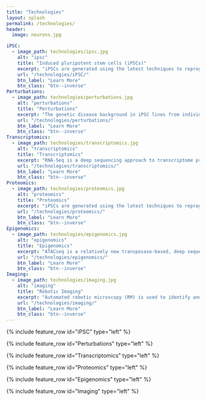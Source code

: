 ```yaml
---
title: "Technologies"
layout: splash
permalink: /technologies/
header:
  image: neurons.jpg

iPSC:
  - image_path: technologies/ipsc.jpg
    alt: "ipsc"
    title: "Induced pluripotent stem cells (iPSCs)"
    excerpt: "iPSCs are generated using the latest techniques to reprogram, expand and characterize human iPS cells from human skin or blood tissues of healthy subjects and diseased patients. We then turn the iPS cells into specific cells of the human body, including components of the nervous system for use by researchers."
    url: "/technologies/iPSC/"
    btn_label: "Learn More"
    btn_class: "btn--inverse"
Perturbations:
  - image_path: technologies/perturbations.jpg
    alt: "perturbations"
    title: "Perturbations"
    excerpt: "The genetic disease background in iPSC lines from individuals with SMA (SMN1 mutation), C9ORF72 repeat expansion associated ALS (C9-ALS) and sporadic ALS are genetic perturbagens associated with relevant iPSC-derived CNS cell types we will generate (e.g. Motor neurons). Importantly, additional chemical perturbagens will be selected based on their applicability to a wide range of cell types and cellular signaling pathways."
    url: "/technologies/perturbations/"
    btn_label: "Learn More"
    btn_class: "btn--inverse"
Transcriptomics:
  - image_path: technologies/transcriptomics.jpg
    alt: "transcriptomics"
    title: "Transcriptomics"
    excerpt: "RNA-Seq is a deep sequencing approach to transcriptome profiling. Studies using this method will precisely measure the extent and complexity of transcriptional perturbations in iPSC derived motor neurons."
    url: "/technologies/transcriptomics/"
    btn_label: "Learn More"
    btn_class: "btn--inverse"
Proteomics:
  - image_path: technologies/proteomics.jpg
    alt: "proteomics"
    title: "Proteomics"
    excerpt: "iPSCs are generated using the latest techniques to reprogram, expand and characterize human iPS cells from human skin or blood tissues of healthy subjects and diseased patients. We then turn the iPS cells into specific cells of the human body, including components of the nervous system for use by researchers."
    url: "/technologies/proteomics/"
    btn_label: "Learn More"
    btn_class: "btn--inverse"
Epigenomics:
  - image_path: technologies/epigenomics.jpg
    alt: "epigenomics"
    title: "Epigenomics"
    excerpt: "ATACseq is a relatively new transposase-based, deep sequencing based epigenomic assay to map open chromatin regions and infer regulatory protein binding sites."
    url: "/technologies/epigenomics/"
    btn_label: "Learn More"
    btn_class: "btn--inverse"
Imaging:
  - image_path: technologies/imaging.jpg
    alt: "imaging"
    title: "Robotic Imaging"
    excerpt: "Automated robotic microscopy (RM) is used to identify and track live individual neurons in a high throughput and high content fashion over time. Automated image analysis is used to quantify intermediate changes in the physiology of a given cell and relate it to that cell's fate. From these measurements, mulivariate predictive dynamic models of cell fate are constructed that weigh co-variates based on the magnitude and nature of their predictive power. These models offer a signature of the cell's biology and a blueprint for rational therapeutic interventions."
    url: "/technologies/imaging/"
    btn_label: "Learn More"
    btn_class: "btn--inverse"
---
```


{% include feature_row id="iPSC" type="left" %}

{% include feature_row id="Perturbations" type="left" %}

{% include feature_row id="Transcriptomics" type="left" %}

{% include feature_row id="Proteomics" type="left" %}

{% include feature_row id="Epigenomics" type="left" %}

{% include feature_row id="Imaging" type="left" %}



